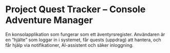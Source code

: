 # Project Quest Tracker – Console Adventure Manager

En konsolapplikation som fungerar som ett äventyrsregister. Användaren är en “hjälte” som loggar in i systemet, får quests (uppdrag) att hantera, och får hjälp via notifikationer, AI-assistent och säker inloggning.